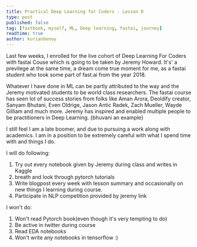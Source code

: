 ```yaml
---
title: Practical Deep Learning for Coders - Lesson 0
type: post
published: false
tag: [fastbook, myself, ML, Deep learning, fastai, journey]
readtime: true
author: kurianbenoy
---
```


Last few weeks, I enrolled for the live cohort of Deep Learning For Coders
with fastai Couse which is going to be taken by Jeremy Howard. It's' a previlege
at the same time, a dream come true moment for me, as a fastai student who took
some part of fast.ai from the year 2018.

Whatever I have done in ML can be partly attributed to the way and the Jeremy
motivated students to be world class researchers. The fastai course has seen lot
of success stories from folks like Aman Arora, Deoldify creator, Sanyam Bhutani, Even Oldrige, Jason Antic
Radek, Zach Mueller, Wayde Gilliam and much more. Jeremy has inspired and enabled
multiple people to be practitioners in Deep Learning. {bhuvani an example}

I still feel I am a late boomer, and due to pursuing a work along with academics.
I am in a position to be extremely careful with what I spend time with and
things I do.

I will do following:

1. Try out every notebook given by Jeremy during class and writes in Kaggle
2. breath and look through pytorch tutorials
3. Write blogpost every week with lesson summary and occasionally on new things I learning
during course.
4. Participate in NLP competition provided by jeremy link

I won't do:

1. Won't read Pytorch book(even though it's very tempting to do)
2. Be active in twitter during course
3. Read EDA notebooks
4. Won't write any notebooks in tensorflow :)
